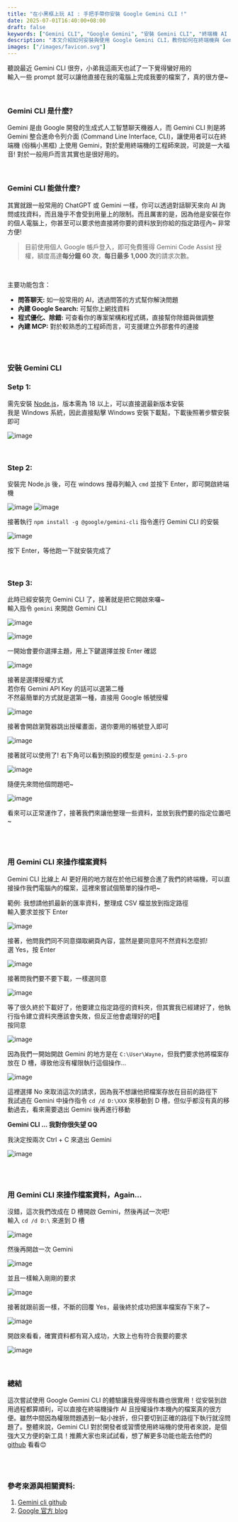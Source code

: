 ```yaml
---
title: "在小黑框上玩 AI : 手把手帶你安裝 Google Gemini CLI !"
date: 2025-07-01T16:40:00+08:00
draft: false
keywords: ["Gemini CLI", "Google Gemini", "安裝 Gemini CLI", "終端機 AI 工具", "Gemini Code Assist", "AI 自動化", "AI 終端機整合", "Gemini CLI 教學", "Google AI CLI"]
description: "本文介紹如何安裝與使用 Google Gemini CLI，教你如何在終端機與 Gemini AI 對話，甚至自動生成與存取本地檔案，適合工程師與想體驗 AI 工具的使用者。"
images: ["/images/favicon.svg"]
---
```




聽說最近 Gemini CLI 很夯，小弟我這兩天也試了一下覺得蠻好用的  
輸入一些 prompt 就可以讓他直接在我的電腦上完成我要的檔案了，真的很方便~

<br/>

### Gemini CLI 是什麼?
Gemini 是由 Google 開發的生成式人工智慧聊天機器人，而 Gemini CLI 則是將 Gemini 整合進命令列介面 (Command Line Interface, CLI)，讓使用者可以在終端機 (俗稱小黑框) 上使用 Gemini，對於愛用終端機的工程師來說，可說是一大福音! 對於一般用戶而言其實也是很好用的。

<br/>

### Gemini CLI 能做什麼?
其實就跟一般常用的 ChatGPT 或 Gemini 一樣，你可以透過對話聊天來向 AI 詢問或找資料，而且幾乎不會受到用量上的限制。而且厲害的是，因為他是安裝在你的個人電腦上，你甚至可以要求他直接將你要的資料放到你給的指定路徑內~ 非常方便!  
> 目前使用個人 Google 帳戶登入，即可免費獲得 Gemini Code Assist 授權，額度高達**每分鐘 60 次**，**每日最多 1,000 次**的請求次數。    

<br/>

主要功能包含：  
* **問答聊天:** 如一般常用的 AI，透過問答的方式幫你解決問題
* **內建 Google Search:** 可幫你上網找資料
* **程式優化、除錯:** 可查看你的專案架構和程式碼，直接幫你除錯與做調整
* **內建 MCP:** 對於較熟悉的工程師而言，可支援建立外部套件的連接

<br/>
<br/>


### 安裝 Gemini CLI

### Setp 1:
需先安裝 [Node.js](https://nodejs.org/en/download/current)，版本需為 18 以上，可以直接選最新版本安裝  
我是 Windows 系統，因此直接點擊 Windows 安裝下載點，下載後照著步驟安裝即可  

![image](/images/posts/GeminiCliTutorial/Gemini_Cli_Tutorial1.png)


<br/>

### Step 2:
安裝完 Node.js 後，可在 windows 搜尋列輸入 ```cmd``` 並按下 Enter，即可開啟終端機  

![image](/images/posts/GeminiCliTutorial/Gemini_Cli_Tutorial2.png)
![image](/images/posts/GeminiCliTutorial/Gemini_Cli_Tutorial3.png)

接著執行 ```npm install -g @google/gemini-cli``` 指令進行 Gemini CLI 的安裝  

![image](/images/posts/GeminiCliTutorial/Gemini_Cli_Tutorial4.png)

按下 Enter，等他跑一下就安裝完成了  


<br/>

### Step 3:
此時已經安裝完 Gemini CLI 了，接著就是把它開啟來囉~  
輸入指令 ```gemini``` 來開啟 Gemini CLI  

![image](/images/posts/GeminiCliTutorial/Gemini_Cli_Tutorial5.png)

![image](/images/posts/GeminiCliTutorial/Gemini_Cli_Tutorial6.png)

一開始會要你選擇主題，用上下鍵選擇並按 Enter 確認  

![image](/images/posts/GeminiCliTutorial/Gemini_Cli_Tutorial7.png)

接著是選擇授權方式  
若你有 Gemini API Key 的話可以選第二種  
不然最簡單的方式就是選第一種，直接用 Google 帳號授權  

![image](/images/posts/GeminiCliTutorial/Gemini_Cli_Tutorial8.png)

接著會開啟瀏覽器跳出授權畫面，選你要用的帳號登入即可  

![image](/images/posts/GeminiCliTutorial/Gemini_Cli_Tutorial9.png)

接著就可以使用了! 右下角可以看到預設的模型是 ```gemini-2.5-pro```  

![image](/images/posts/GeminiCliTutorial/Gemini_Cli_Tutorial10.png)

隨便先來問他個問題吧~  

![image](/images/posts/GeminiCliTutorial/Gemini_Cli_Tutorial11.png)

看來可以正常運作了，接著我們來讓他整理一些資料，並放到我們要的指定位置吧~  



<br/>
<br/>

### 用 Gemini CLI 來操作檔案資料

Gemini CLI 比線上 AI 更好用的地方就在於他已經整合進了我們的終端機，可以直接操作我們電腦內的檔案，這裡來嘗試個簡單的操作吧~  

範例: 我想請他抓最新的匯率資料，整理成 CSV 檔並放到指定路徑  
輸入要求並按下 Enter  

![image](/images/posts/GeminiCliTutorial/Gemini_Cli_Tutorial12.png)

接著，他問我們同不同意擷取網頁內容，當然是要同意阿不然資料怎麼抓!  
選 Yes，按 Enter  

![image](/images/posts/GeminiCliTutorial/Gemini_Cli_Tutorial13.png)

接著問我們要不要下載，一樣選同意  

![image](/images/posts/GeminiCliTutorial/Gemini_Cli_Tutorial14.png)

等了很久終於下載好了，他要建立指定路徑的資料夾，但其實我已經建好了，他執行指令建立資料夾應該會失敗，但反正他會處理好的吧🤣  
按同意

![image](/images/posts/GeminiCliTutorial/Gemini_Cli_Tutorial15.png)

因為我們一開始開啟 Gemini 的地方是在 ```C:\User\Wayne```，但我們要求他將檔案存放在 D 槽，導致他沒有權限執行這個操作...  

![image](/images/posts/GeminiCliTutorial/Gemini_Cli_Tutorial16.png)

這裡選擇 No 來取消這次的請求，因為我不想讓他把檔案存放在目前的路徑下  
我試過在 Gemini 中操作指令 ```cd /d D:\XXX``` 來移動到 D 槽，但似乎都沒有真的移動過去，看來需要退出 Gemini 後再進行移動  

**Gemini CLI ... 我對你很失望 QQ**

我決定按兩次 Ctrl + C 來退出 Gemini  

![image](/images/posts/GeminiCliTutorial/Gemini_Cli_Tutorial17.png)


<br/>
<br/>

### 用 Gemini CLI 來操作檔案資料，Again...

沒錯，這次我們改成在 D 槽開啟 Gemini，然後再試一次吧!  
輸入 ```cd /d D:\``` 來進到 D 槽  

![image](/images/posts/GeminiCliTutorial/Gemini_Cli_Tutorial18.png)

然後再開啟一次 Gemini  

![image](/images/posts/GeminiCliTutorial/Gemini_Cli_Tutorial19.png)

並且一樣輸入剛剛的要求  

![image](/images/posts/GeminiCliTutorial/Gemini_Cli_Tutorial20.png)

接著就跟前面一樣，不斷的回覆 Yes，最後終於成功把匯率檔案存下來了~  

![image](/images/posts/GeminiCliTutorial/Gemini_Cli_Tutorial21.png)

開啟來看看，確實資料都有寫入成功，大致上也有符合我要的要求  

![image](/images/posts/GeminiCliTutorial/Gemini_Cli_Tutorial22.png)


<br/>

### 總結
這次嘗試使用 Google Gemini CLI 的體驗讓我覺得很有趣也很實用！從安裝到啟用過程都算順利，可以直接在終端機操作 AI 且授權操作本機內的檔案真的很方便。雖然中間因為權限問題遇到一點小挫折，但只要切到正確的路徑下執行就沒問題了。整體來說，Gemini CLI 對於開發者或習慣使用終端機的使用者來說，是個強大又方便的新工具！推薦大家也來試試看，想了解更多功能也能去他們的 [github](https://github.com/google-gemini/gemini-cli) 看看😊


<br/>
<br/>

### 參考來源與相關資料:
1. [Gemini cli github](https://github.com/google-gemini/gemini-cli)
2. [Google 官方 blog](https://blog.google/intl/zh-tw/products/cloud/gemini-cli-your-open-source-ai-agent/)